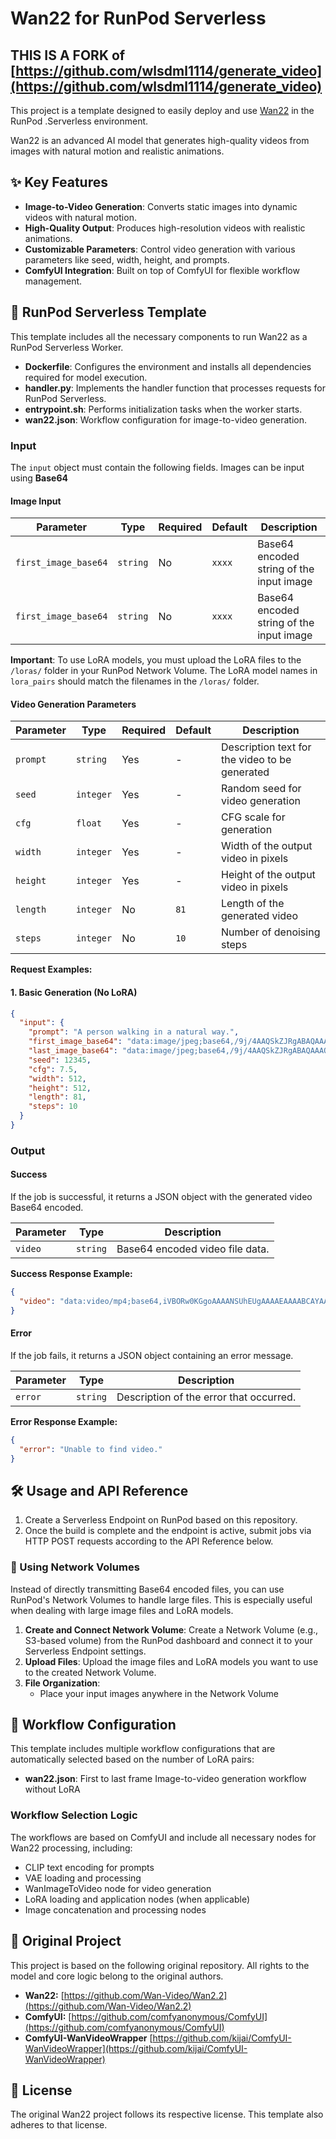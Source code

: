 # Wan22 for RunPod Serverless

## THIS IS A FORK of [https://github.com/wlsdml1114/generate_video](https://github.com/wlsdml1114/generate_video)

This project is a template designed to easily deploy and use [Wan22](https://github.com/Comfy-Org/Wan_2.2_ComfyUI_Repackaged) in the RunPod .Serverless environment.

Wan22 is an advanced AI model that generates high-quality videos from images with natural motion and realistic animations.

## ✨ Key Features

*   **Image-to-Video Generation**: Converts static images into dynamic videos with natural motion.
*   **High-Quality Output**: Produces high-resolution videos with realistic animations.
*   **Customizable Parameters**: Control video generation with various parameters like seed, width, height, and prompts.
*   **ComfyUI Integration**: Built on top of ComfyUI for flexible workflow management.

## 🚀 RunPod Serverless Template

This template includes all the necessary components to run Wan22 as a RunPod Serverless Worker.

*   **Dockerfile**: Configures the environment and installs all dependencies required for model execution.
*   **handler.py**: Implements the handler function that processes requests for RunPod Serverless.
*   **entrypoint.sh**: Performs initialization tasks when the worker starts.
*   **wan22.json**: Workflow configuration for image-to-video generation.

### Input

The `input` object must contain the following fields. Images can be input using **Base64** 

#### Image Input
| Parameter | Type | Required | Default | Description |
| --- | --- | --- | --- | --- |
| `first_image_base64` | `string` | No | `xxxx` | Base64 encoded string of the input image |
| `first_image_base64` | `string` | No | `xxxx` | Base64 encoded string of the input image |


**Important**: To use LoRA models, you must upload the LoRA files to the `/loras/` folder in your RunPod Network Volume. The LoRA model names in `lora_pairs` should match the filenames in the `/loras/` folder.

#### Video Generation Parameters
| Parameter | Type | Required | Default | Description |
| --- | --- | --- | --- | --- |
| `prompt` | `string` | Yes | - | Description text for the video to be generated |
| `seed` | `integer` | Yes | - | Random seed for video generation |
| `cfg` | `float` | Yes | - | CFG scale for generation |
| `width` | `integer` | Yes | - | Width of the output video in pixels |
| `height` | `integer` | Yes | - | Height of the output video in pixels |
| `length` | `integer` | No | `81` | Length of the generated video |
| `steps` | `integer` | No | `10` | Number of denoising steps |

**Request Examples:**

#### 1. Basic Generation (No LoRA)
```json
{
  "input": {
    "prompt": "A person walking in a natural way.",
    "first_image_base64": "data:image/jpeg;base64,/9j/4AAQSkZJRgABAQAAAQABAAD...",
    "last_image_base64": "data:image/jpeg;base64,/9j/4AAQSkZJRgABAQAAAQABAAD...",
    "seed": 12345,
    "cfg": 7.5,
    "width": 512,
    "height": 512,
    "length": 81,
    "steps": 10
  }
}
```

### Output

#### Success

If the job is successful, it returns a JSON object with the generated video Base64 encoded.

| Parameter | Type | Description |
| --- | --- | --- |
| `video` | `string` | Base64 encoded video file data. |

**Success Response Example:**

```json
{
  "video": "data:video/mp4;base64,iVBORw0KGgoAAAANSUhEUgAAAAEAAAABCAYAAAAfFcSJAAAADUlEQVR42mNkYPhfDwAChwGA60e6kgAAAABJRU5ErkJggg=="
}
```

#### Error

If the job fails, it returns a JSON object containing an error message.

| Parameter | Type | Description |
| --- | --- | --- |
| `error` | `string` | Description of the error that occurred. |

**Error Response Example:**

```json
{
  "error": "Unable to find video."
}
```

## 🛠️ Usage and API Reference

1.  Create a Serverless Endpoint on RunPod based on this repository.
2.  Once the build is complete and the endpoint is active, submit jobs via HTTP POST requests according to the API Reference below.

### 📁 Using Network Volumes

Instead of directly transmitting Base64 encoded files, you can use RunPod's Network Volumes to handle large files. This is especially useful when dealing with large image files and LoRA models.

1.  **Create and Connect Network Volume**: Create a Network Volume (e.g., S3-based volume) from the RunPod dashboard and connect it to your Serverless Endpoint settings.
2.  **Upload Files**: Upload the image files and LoRA models you want to use to the created Network Volume.
3.  **File Organization**: 
    - Place your input images anywhere in the Network Volume

## 🔧 Workflow Configuration

This template includes multiple workflow configurations that are automatically selected based on the number of LoRA pairs:

*   **wan22.json**: First to last frame Image-to-video generation workflow without LoRA

### Workflow Selection Logic
The workflows are based on ComfyUI and include all necessary nodes for Wan22 processing, including:
- CLIP text encoding for prompts
- VAE loading and processing
- WanImageToVideo node for video generation
- LoRA loading and application nodes (when applicable)
- Image concatenation and processing nodes

## 🙏 Original Project

This project is based on the following original repository. All rights to the model and core logic belong to the original authors.

*   **Wan22:** [https://github.com/Wan-Video/Wan2.2](https://github.com/Wan-Video/Wan2.2)
*   **ComfyUI:** [https://github.com/comfyanonymous/ComfyUI](https://github.com/comfyanonymous/ComfyUI)
*   **ComfyUI-WanVideoWrapper** [https://github.com/kijai/ComfyUI-WanVideoWrapper](https://github.com/kijai/ComfyUI-WanVideoWrapper)

## 📄 License

The original Wan22 project follows its respective license. This template also adheres to that license.
